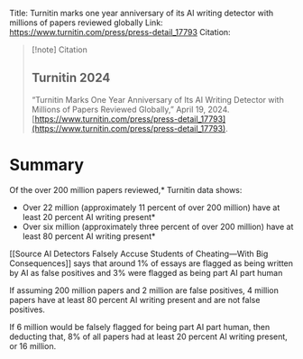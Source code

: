 Title: Turnitin marks one year anniversary of its AI writing detector with millions of papers reviewed globally
Link: https://www.turnitin.com/press/press-detail_17793
Citation:
> [!note] Citation
> ## Turnitin 2024
> “Turnitin Marks One Year Anniversary of Its AI Writing Detector with Millions of Papers Reviewed Globally,” April 19, 2024. [https://www.turnitin.com/press/press-detail_17793](https://www.turnitin.com/press/press-detail_17793).

# Summary
Of the over 200 million papers reviewed,* Turnitin data shows:  
- Over 22 million (approximately 11 percent of over 200 million) have at least 20 percent AI writing present*  
- Over six million (approximately three percent of over 200 million) have at least 80 percent AI writing present*

[[Source AI Detectors Falsely Accuse Students of Cheating—With Big Consequences]] says that around 1% of essays are flagged as being written by AI as false positives and 3% were flagged as being part AI part human

If assuming 200 million papers and 2 million are false positives, 4 million papers have at least 80 percent AI writing present and are not false positives. 

If 6 million would be falsely flagged for being part AI part human, then deducting that, 8% of all papers had at least 20 percent AI writing present, or 16 million. 

